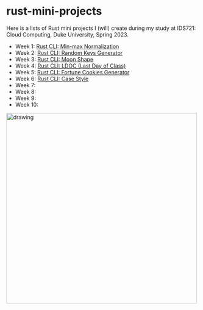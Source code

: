 # rust-mini-projects

Here is a lists of Rust mini projects I (will) create during my study at IDS721: Cloud Computing, Duke University, Spring 2023.

* Week 1: [Rust CLI: Min-max Normalization](https://github.com/zhuminghui17/rust-week1-min-max-normalization) 
* Week 2: [Rust CLI: Random Keys Generator](https://github.com/zhuminghui17/rust-mini-random-keys)
* Week 3: [Rust CLI: Moon Shape](https://github.com/nogibjj/rust-mini-moon-shape)
* Week 4: [Rust CLI: LDOC (Last Day of Class)](https://github.com/nogibjj/rust-mini-ldoc)
* Week 5: [Rust CLI: Fortune Cookies Generator](https://github.com/nogibjj/rust-mini-fortune-cookies)
* Week 6: [Rust CLI: Case Style](https://github.com/nogibjj/rust-mini-case-styles)
* Week 7: 
* Week 8: 
* Week 9:
* Week 10:

<img src="https://miro.medium.com/max/1400/1*fxzf9jXmklqPdIBp-xMiZA.webp" alt="drawing" width="500"/>

